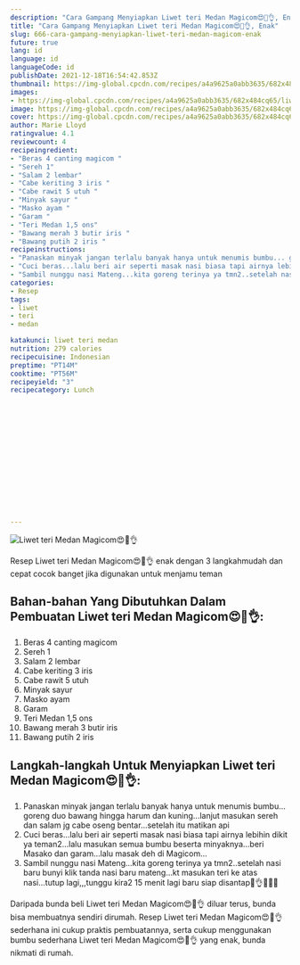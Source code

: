 ```yaml
---
description: "Cara Gampang Menyiapkan Liwet teri Medan Magicom😍🤤👌, Enak"
title: "Cara Gampang Menyiapkan Liwet teri Medan Magicom😍🤤👌, Enak"
slug: 666-cara-gampang-menyiapkan-liwet-teri-medan-magicom-enak
future: true
lang: id
language: id
languageCode: id
publishDate: 2021-12-18T16:54:42.853Z 
thumbnail: https://img-global.cpcdn.com/recipes/a4a9625a0abb3635/682x484cq65/liwet-teri-medan-magicom-foto-resep-utama.webp
images:
- https://img-global.cpcdn.com/recipes/a4a9625a0abb3635/682x484cq65/liwet-teri-medan-magicom-foto-resep-utama.webp
image: https://img-global.cpcdn.com/recipes/a4a9625a0abb3635/682x484cq65/liwet-teri-medan-magicom-foto-resep-utama.webp
cover: https://img-global.cpcdn.com/recipes/a4a9625a0abb3635/682x484cq65/liwet-teri-medan-magicom-foto-resep-utama.webp
author: Marie Lloyd
ratingvalue: 4.1
reviewcount: 4
recipeingredient:
- "Beras 4 canting magicom "
- "Sereh 1"
- "Salam 2 lembar"
- "Cabe keriting 3 iris "
- "Cabe rawit 5 utuh "
- "Minyak sayur "
- "Masko ayam "
- "Garam "
- "Teri Medan 1,5 ons"
- "Bawang merah 3 butir iris "
- "Bawang putih 2 iris "
recipeinstructions:
- "Panaskan minyak jangan terlalu banyak hanya untuk menumis bumbu... goreng duo bawang hingga harum dan kuning...lanjut masukan sereh dan salam jg cabe oseng bentar...setelah itu matikan api"
- "Cuci beras...lalu beri air seperti masak nasi biasa tapi airnya lebihin dikit ya teman2...lalu masukan semua bumbu beserta minyaknya...beri Masako dan garam...lalu masak deh di Magicom..."
- "Sambil nunggu nasi Mateng...kita goreng terinya ya tmn2..setelah nasi baru bunyi klik tanda nasi baru mateng...kt masukan teri ke atas nasi...tutup lagi,,,tunggu kira2 15 menit lagi baru siap disantap🤤👌😍😍😍"
categories:
- Resep
tags:
- liwet
- teri
- medan

katakunci: liwet teri medan 
nutrition: 279 calories
recipecuisine: Indonesian
preptime: "PT14M"
cooktime: "PT56M"
recipeyield: "3"
recipecategory: Lunch


     
    
    
    
    
    
    
    
    
    
    
      
    
---
```



![Liwet teri Medan Magicom😍🤤👌](https://img-global.cpcdn.com/recipes/a4a9625a0abb3635/682x484cq65/liwet-teri-medan-magicom-foto-resep-utama.webp)

Resep Liwet teri Medan Magicom😍🤤👌  enak dengan 3 langkahmudah dan cepat cocok banget jika digunakan untuk menjamu teman

<!--inarticleads1-->

## Bahan-bahan Yang Dibutuhkan Dalam Pembuatan Liwet teri Medan Magicom😍🤤👌:

1. Beras 4 canting magicom 
1. Sereh 1
1. Salam 2 lembar
1. Cabe keriting 3 iris 
1. Cabe rawit 5 utuh 
1. Minyak sayur 
1. Masko ayam 
1. Garam 
1. Teri Medan 1,5 ons
1. Bawang merah 3 butir iris 
1. Bawang putih 2 iris 



<!--inarticleads2-->

## Langkah-langkah Untuk Menyiapkan Liwet teri Medan Magicom😍🤤👌:

1. Panaskan minyak jangan terlalu banyak hanya untuk menumis bumbu... goreng duo bawang hingga harum dan kuning...lanjut masukan sereh dan salam jg cabe oseng bentar...setelah itu matikan api
1. Cuci beras...lalu beri air seperti masak nasi biasa tapi airnya lebihin dikit ya teman2...lalu masukan semua bumbu beserta minyaknya...beri Masako dan garam...lalu masak deh di Magicom...
1. Sambil nunggu nasi Mateng...kita goreng terinya ya tmn2..setelah nasi baru bunyi klik tanda nasi baru mateng...kt masukan teri ke atas nasi...tutup lagi,,,tunggu kira2 15 menit lagi baru siap disantap🤤👌😍😍😍




Daripada bunda beli  Liwet teri Medan Magicom😍🤤👌  diluar terus, bunda  bisa membuatnya sendiri dirumah. Resep  Liwet teri Medan Magicom😍🤤👌  sederhana ini cukup praktis pembuatannya, serta cukup menggunakan bumbu sederhana  Liwet teri Medan Magicom😍🤤👌  yang enak, bunda nikmati di rumah.
